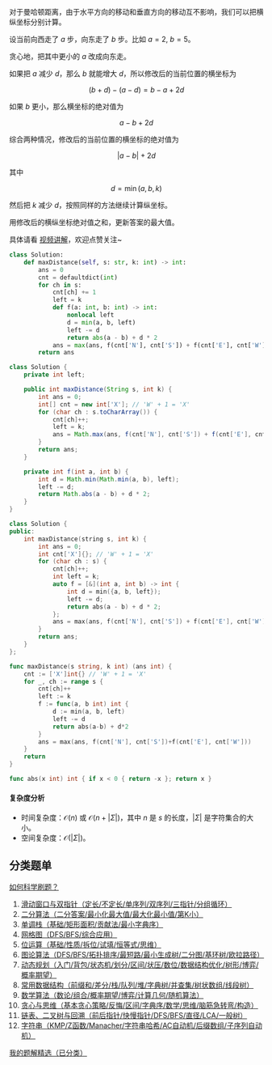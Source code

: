 对于曼哈顿距离，由于水平方向的移动和垂直方向的移动互不影响，我们可以把横纵坐标分别计算。

设当前向西走了 $a$ 步，向东走了 $b$ 步。比如 $a=2,\ b=5$。

贪心地，把其中更小的 $a$ 改成向东走。

如果把 $a$ 减少 $d$，那么 $b$ 就能增大 $d$，所以修改后的当前位置的横坐标为

$$
(b+d) - (a-d) = b-a+2d
$$

如果 $b$ 更小，那么横坐标的绝对值为

$$
a-b+2d
$$

综合两种情况，修改后的当前位置的横坐标的绝对值为

$$
|a-b|+2d
$$

其中

$$
d = \min(a,b,k)
$$

然后把 $k$ 减少 $d$，按照同样的方法继续计算纵坐标。

用修改后的横纵坐标绝对值之和，更新答案的最大值。

具体请看 [视频讲解](https://www.bilibili.com/video/BV1D5F6eRECp/?t=1m43s)，欢迎点赞关注~

```py [sol-Python3]
class Solution:
    def maxDistance(self, s: str, k: int) -> int:
        ans = 0
        cnt = defaultdict(int)
        for ch in s:
            cnt[ch] += 1
            left = k
            def f(a: int, b: int) -> int:
                nonlocal left
                d = min(a, b, left)
                left -= d
                return abs(a - b) + d * 2
            ans = max(ans, f(cnt['N'], cnt['S']) + f(cnt['E'], cnt['W']))
        return ans
```

```java [sol-Java]
class Solution {
    private int left;

    public int maxDistance(String s, int k) {
        int ans = 0;
        int[] cnt = new int['X']; // 'W' + 1 = 'X'
        for (char ch : s.toCharArray()) {
            cnt[ch]++;
            left = k;
            ans = Math.max(ans, f(cnt['N'], cnt['S']) + f(cnt['E'], cnt['W']));
        }
        return ans;
    }

    private int f(int a, int b) {
        int d = Math.min(Math.min(a, b), left);
        left -= d;
        return Math.abs(a - b) + d * 2;
    }
}
```

```cpp [sol-C++]
class Solution {
public:
    int maxDistance(string s, int k) {
        int ans = 0;
        int cnt['X']{}; // 'W' + 1 = 'X'
        for (char ch : s) {
            cnt[ch]++;
            int left = k;
            auto f = [&](int a, int b) -> int {
                int d = min({a, b, left});
                left -= d;
                return abs(a - b) + d * 2;
            };
            ans = max(ans, f(cnt['N'], cnt['S']) + f(cnt['E'], cnt['W']));
        }
        return ans;
    }
};
```

```go [sol-Go]
func maxDistance(s string, k int) (ans int) {
	cnt := ['X']int{} // 'W' + 1 = 'X'
	for _, ch := range s {
		cnt[ch]++
		left := k
		f := func(a, b int) int {
			d := min(a, b, left)
			left -= d
			return abs(a-b) + d*2
		}
		ans = max(ans, f(cnt['N'], cnt['S'])+f(cnt['E'], cnt['W']))
	}
	return
}

func abs(x int) int { if x < 0 { return -x }; return x }
```

#### 复杂度分析

- 时间复杂度：$\mathcal{O}(n)$ 或 $\mathcal{O}(n+|\Sigma|)$，其中 $n$ 是 $s$ 的长度，$|\Sigma|$ 是字符集合的大小。
- 空间复杂度：$\mathcal{O}(|\Sigma|)$。

## 分类题单

[如何科学刷题？](https://leetcode.cn/circle/discuss/RvFUtj/)

1. [滑动窗口与双指针（定长/不定长/单序列/双序列/三指针/分组循环）](https://leetcode.cn/circle/discuss/0viNMK/)
2. [二分算法（二分答案/最小化最大值/最大化最小值/第K小）](https://leetcode.cn/circle/discuss/SqopEo/)
3. [单调栈（基础/矩形面积/贡献法/最小字典序）](https://leetcode.cn/circle/discuss/9oZFK9/)
4. [网格图（DFS/BFS/综合应用）](https://leetcode.cn/circle/discuss/YiXPXW/)
5. [位运算（基础/性质/拆位/试填/恒等式/思维）](https://leetcode.cn/circle/discuss/dHn9Vk/)
6. [图论算法（DFS/BFS/拓扑排序/最短路/最小生成树/二分图/基环树/欧拉路径）](https://leetcode.cn/circle/discuss/01LUak/)
7. [动态规划（入门/背包/状态机/划分/区间/状压/数位/数据结构优化/树形/博弈/概率期望）](https://leetcode.cn/circle/discuss/tXLS3i/)
8. [常用数据结构（前缀和/差分/栈/队列/堆/字典树/并查集/树状数组/线段树）](https://leetcode.cn/circle/discuss/mOr1u6/)
9. [数学算法（数论/组合/概率期望/博弈/计算几何/随机算法）](https://leetcode.cn/circle/discuss/IYT3ss/)
10. [贪心与思维（基本贪心策略/反悔/区间/字典序/数学/思维/脑筋急转弯/构造）](https://leetcode.cn/circle/discuss/g6KTKL/)
11. [链表、二叉树与回溯（前后指针/快慢指针/DFS/BFS/直径/LCA/一般树）](https://leetcode.cn/circle/discuss/K0n2gO/)
12. [字符串（KMP/Z函数/Manacher/字符串哈希/AC自动机/后缀数组/子序列自动机）](https://leetcode.cn/circle/discuss/SJFwQI/)

[我的题解精选（已分类）](https://github.com/EndlessCheng/codeforces-go/blob/master/leetcode/SOLUTIONS.md)
